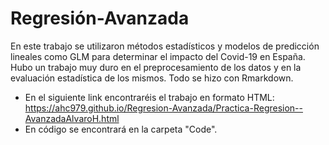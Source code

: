# Regresión-Avanzada
En este trabajo se utilizaron métodos estadísticos y modelos de predicción lineales como GLM para determinar el impacto del Covid-19 en España. Hubo un trabajo muy duro en el preprocesamiento de los datos y en la evaluación estadística de los mismos. Todo se hizo con Rmarkdown.
- En el siguiente link encontraréis el trabajo en formato HTML: https://ahc979.github.io/Regresion-Avanzada/Practica-Regresion--AvanzadaAlvaroH.html
- En código se encontrará en la carpeta "Code".
